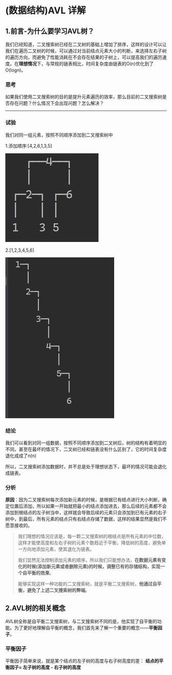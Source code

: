 # (数据结构)AVL 详解



## 1.前言-为什么要学习AVL树？

​		我们已经知道，二叉搜索树已经在二叉树的基础上增加了排序，这样的设计可以让我们在遍历二叉树的时候，可以通过对当前结点元素大小的判断，来选择左右子树的遍历方向，而避免了性能消耗在不会存在结果的子树上，可以提高我们的遍历速度。在**理想情况**下，与常规的链表相比，时间复杂度由链表的O(n)优化到了O(logn)。



### 思考

如果我们使用二叉搜索树的目的是提升元素遍历的效率，那么目前的二叉搜索树是否存在问题？什么情况下会出现问题？怎么解决？

------

### 试验

我们对同一组元素，按照不同顺序添加到二叉搜索树中

1.添加顺序:[4,2,6,1,3,5]

![image-20241122112457162](image/image-20241122112457162.png)

2.[1,2,3,4,5,6]

![image-20241122112610917](image\image-20241122112610917.png)

### 结论

我们可以看到对同一组数据，按照不同顺序添加到二叉树后，树的结构有着明显的不同，甚至在最坏的情况下，二叉树已经和链表没有什么区别了，它的时间复杂度退化成成了n(n)

所以，二叉搜索树添加数据时，并不总是处于理想状态下，最坏的情况可能会退化成链表。

### 分析

**原因**：因为二叉搜索树每次添加新元素的时候，是根据已有结点进行大小判断，确定位置后添加，所以如果一开始就把最小的结点添加进去，那么后续的元素都不会添加到根结点的左子树当中，这样就会导致后续的元素只会添加到已有元素的右子树中，到最后，所有元素的结点只有右结点存储了数据，这样的结果显然是我们不愿意接收的。

> 我们理想的情况应该是，每一颗二叉搜索树的根结点是所有元素的中位数，这样才能使高度和左右子树的元素个数趋近于平衡，降低树的高度，避免单一方向地添加元素，使其退化为链表。
>
> 我们显然无法控制添加元素的顺序，所以我们只能想办法，**在数据元素有变化的时候(添加新元素或者删除元素)的时候，调整已有的存储结构，实现一个自平衡的效果**。
>
> 能够实现这样一种功能的二叉搜索树，就是平衡二叉搜索树，**他通过自平衡，避免了上述二叉搜索树的弊端**。



## 2.AVL树的相关概念

AVL树全称是自平衡二叉搜索树，与二叉搜索树不同的是，他实现了自平衡的功能。为了更好地理解自平衡的概念，我们首先来了解一个重要的概念——**平衡因子**。

### 平衡因子

平衡因子简单来说，就是某个结点的左子树的高度与右子树高度的差：	**结点的平衡因子= 左子树的高度 - 右子树的高度**



​	